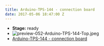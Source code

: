 ```yaml
---
title: Arduino-TPS-144 - connection board
date: 2017-05-06 18:47:00 Z
---
```


* **Stage:** ready
* ![preview-052-Arduino-TPS-144-Top.jpeg](/uploads/Arduino-TPS-144/preview-052-Arduino-TPS-144-Top.jpeg)
* [Arduino-TPS-144 - connection board](/originals/arduino-tps-144/)